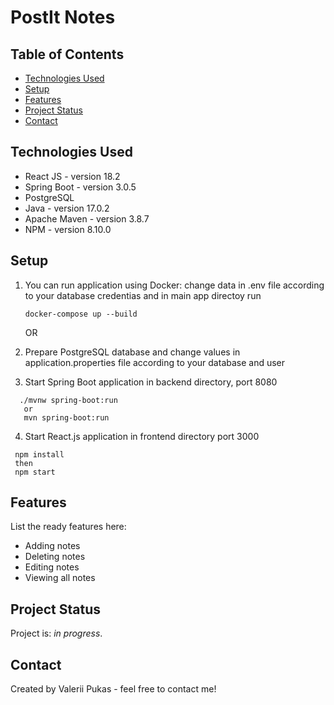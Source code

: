 # PostIt Notes

## Table of Contents
* [Technologies Used](#technologies-used)
* [Setup](#setup)
* [Features](#features)
* [Project Status](#project-status)
* [Contact](#contact)

## Technologies Used
- React JS - version 18.2
- Spring Boot - version 3.0.5
- PostgreSQL
- Java - version 17.0.2
- Apache Maven - version 3.8.7 
- NPM - version 8.10.0

## Setup
1. You can run application using Docker: 
   change data in .env file according to your database credentias and in main app directoy run
   ```
   docker-compose up --build
   ```
   
    OR
    
    
   
2. Prepare PostgreSQL database and change values in application.properties file according to your database and user
3. Start Spring Boot application in backend directory, port 8080
 ```
   ./mvnw spring-boot:run
    or
    mvn spring-boot:run
  ```
4. Start React.js application in frontend directory port 3000
  ```
   npm install
   then
   npm start
   ```

## Features
List the ready features here:
- Adding notes
- Deleting notes
- Editing notes
- Viewing all notes


## Project Status
Project is: _in progress_.

## Contact
Created by Valerii Pukas - feel free to contact me!
